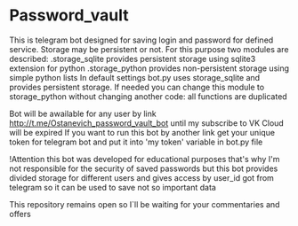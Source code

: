 # Password_vault

This is telegram bot designed for saving login and password for defined service.
Storage may be persistent or not. For this purpose two modules are described: 
  .storage_sqlite provides persistent storage using sqlite3 extension for python
  .storage_python provides non-persistent storage using simple python lists 
In default settings bot.py uses storage_sqlite and provides persistent storage.
If needed you can change this module to storage_python without changing another code: all functions are duplicated

Bot will be awailable for any user by link http://t.me/Ostanevich_password_vault_bot until my subscribe to VK Cloud will be expired
If you want to run this bot by another link get your unique token for telegram bot and put it into 'my token' variable in bot.py file

!Attention this bot was developed for educational purposes that's why I'm not responsible for the security of saved passwords
but this bot provides divided storage for different users and gives access by user_id got from telegram so it can be used to save not so important data

This repository remains open so I`ll be waiting for your commentaries and offers
